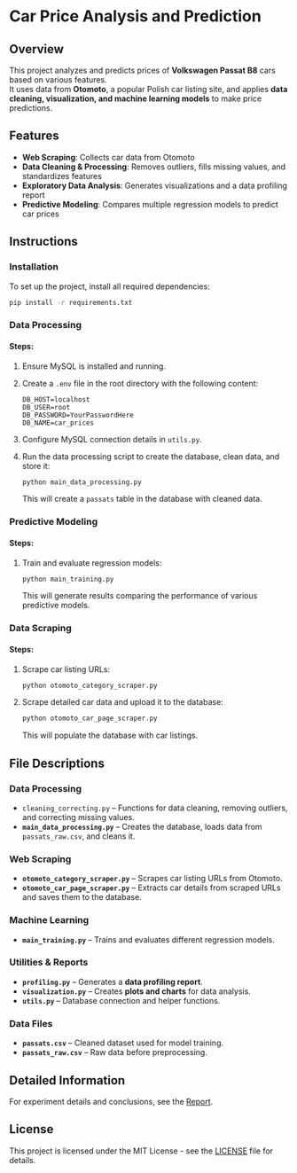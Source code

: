 
# Car Price Analysis and Prediction
## Overview  

This project analyzes and predicts prices of **Volkswagen Passat B8** cars based on various features.  
It uses data from **Otomoto**, a popular Polish car listing site, and applies **data cleaning, visualization, and machine learning models** to make price predictions.  


## Features  

- **Web Scraping**: Collects car data from Otomoto  
- **Data Cleaning & Processing**: Removes outliers, fills missing values, and standardizes features  
- **Exploratory Data Analysis**: Generates visualizations and a data profiling report  
- **Predictive Modeling**: Compares multiple regression models to predict car prices  



## Instructions

### Installation


To set up the project, install all required dependencies:  

```bash
pip install -r requirements.txt
```  


### Data Processing

#### Steps:
1. Ensure MySQL is installed and running.  
2. Create a `.env` file in the root directory with the following content:  

   ```plaintext
   DB_HOST=localhost
   DB_USER=root
   DB_PASSWORD=YourPasswordHere
   DB_NAME=car_prices
   ```  
3. Configure MySQL connection details in `utils.py`.  
4. Run the data processing script to create the database, clean data, and store it:  

   ```bash
   python main_data_processing.py
   ```  

   This will create a `passats` table in the database with cleaned data.  

### Predictive Modeling

#### Steps:
1. Train and evaluate regression models:  

   ```bash
   python main_training.py
   ```

   This will generate results comparing the performance of various predictive models.

### Data Scraping

#### Steps:
1. Scrape car listing URLs:  

   ```bash
   python otomoto_category_scraper.py
   ```

2. Scrape detailed car data and upload it to the database:  

   ```bash
   python otomoto_car_page_scraper.py
   ```

   This will populate the database with car listings.  

## File Descriptions  

### Data Processing  
- `cleaning_correcting.py` – Functions for data cleaning, removing outliers, and correcting missing values.  
- **`main_data_processing.py`** – Creates the database, loads data from `passats_raw.csv`, and cleans it.  

### Web Scraping  
- **`otomoto_category_scraper.py`** – Scrapes car listing URLs from Otomoto.  
- **`otomoto_car_page_scraper.py`** – Extracts car details from scraped URLs and saves them to the database.  

### Machine Learning  
- **`main_training.py`** – Trains and evaluates different regression models.  

### Utilities & Reports  
- **`profiling.py`** – Generates a **data profiling report**.  
- **`visualization.py`** – Creates **plots and charts** for data analysis.  
- **`utils.py`** – Database connection and helper functions.  

### Data Files  
- **`passats.csv`** – Cleaned dataset used for model training.  
- **`passats_raw.csv`** – Raw data before preprocessing.  


## Detailed Information
For experiment details and conclusions, see the [Report](raport.pdf).  

## License

This project is licensed under the MIT License - see the [LICENSE](LICENSE) file for details.


